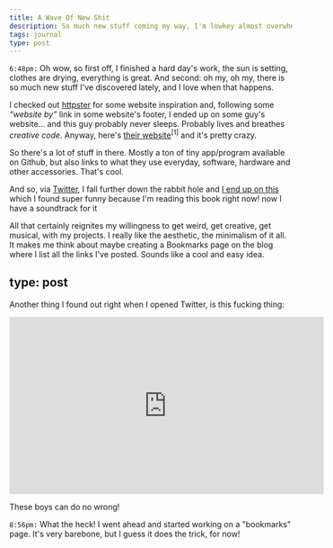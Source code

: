 ```yaml
---
title: A Wave Of New Shit
description: So much new stuff coming my way, I'm lowkey almost overwhelmed, but not.
tags: journal
type: post
---
```


`6:48pm:` Oh wow, so first off, I finished a hard day's work, the sun is setting, clothes are drying, everything is great. And second: oh my, oh my, there is so much new stuff I've discovered lately, and I love when that happens.

I checked out [httpster](http://httpster.net) for some website inspiration and, following some _“website by”_ link in some website's footer, I ended up on some guy's website... and this guy probably never sleeps. Probably lives and breathes _creative code_. Anyway, here's [their website](https://wiki.xxiivv.com/#home)<sup data-note="I use the “their” pronoun here because that's what they use on the website, so, I don't know, maybe they're gender fluid, prefer this pronoun, or it's a group of people... I don't know">[1]</sup> and it's pretty crazy.

So there's a lot of stuff in there. Mostly a ton of tiny app/program available on Github, but also links to what they use everyday, software, hardware and other accessories. That's cool.

And so, via [Twitter](https://twitter.com/neauoire), I fall further down the rabbit hole and [I end up on this](http://bildwissenschaft.vortok.info/the-dispossessed/) which I found super funny because I'm reading this book right now! now I have a soundtrack for it

All that certainly reignites my willingness to get weird, get creative, get musical, with my projects. I really like the aesthetic, the minimalism of it all. It makes me think about maybe creating a Bookmarks page on the blog where I list all the links I've posted. Sounds like a cool and easy idea.

type: post
---

Another thing I found out right when I opened Twitter, is this fucking thing:

<iframe width="560" height="315" src="https://www.youtube.com/embed/qtTi_uyYynA" frameborder="0" allow="accelerometer; autoplay; encrypted-media; gyroscope; picture-in-picture" allowfullscreen></iframe>

These boys can do no wrong!

`8:56pm:` What the heck! I went ahead and started working on a "bookmarks" page. It's very barebone, but I guess it does the trick, for now!
